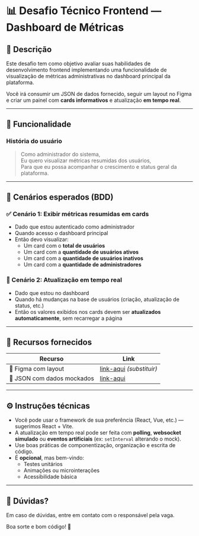 # 📊 Desafio Técnico Frontend — Dashboard de Métricas

## 🧠 Descrição

Este desafio tem como objetivo avaliar suas habilidades de desenvolvimento frontend implementando uma funcionalidade de visualização de métricas administrativas no dashboard principal da plataforma.

Você irá consumir um JSON de dados fornecido, seguir um layout no Figma e criar um painel com **cards informativos** e atualização **em tempo real**.

---

## 📌 Funcionalidade

### **História do usuário**

> Como administrador do sistema,  
> Eu quero visualizar métricas resumidas dos usuários,  
> Para que eu possa acompanhar o crescimento e status geral da plataforma.

---

## 🧪 Cenários esperados (BDD)

### ✅ Cenário 1: Exibir métricas resumidas em cards

- Dado que estou autenticado como administrador  
- Quando acesso o dashboard principal  
- Então devo visualizar:
  - Um card com o **total de usuários**
  - Um card com a **quantidade de usuários ativos**
  - Um card com a **quantidade de usuários inativos**
  - Um card com a **quantidade de administradores**

### 🔄 Cenário 2: Atualização em tempo real

- Dado que estou no dashboard  
- Quando há mudanças na base de usuários (criação, atualização de status, etc.)  
- Então os valores exibidos nos cards devem ser **atualizados automaticamente**, sem recarregar a página

---

## 🎨 Recursos fornecidos

| Recurso | Link |
|--------|------|
| 🔗 Figma com layout | [link-aqui](#) *(substituir)* |
| 📂 JSON com dados mockados | [link-aqui](https://github.com/thaynara-orasis/desafio-tecnico-frontend/tree/main/fixtures) |

---

## ⚙️ Instruções técnicas

- Você pode usar o framework de sua preferência (React, Vue, etc.) — sugerimos React + Vite.
- A atualização em tempo real pode ser feita com **polling**, **websocket simulado** ou **eventos artificiais** (ex: `setInterval` alterando o mock).
- Use boas práticas de componentização, organização e escrita de código.
- É **opcional**, mas bem-vindo:
  - Testes unitários
  - Animações ou microinterações
  - Acessibilidade básica

---

## 💬 Dúvidas?

Em caso de dúvidas, entre em contato com o responsável pela vaga.

Boa sorte e bom código! 🚀

